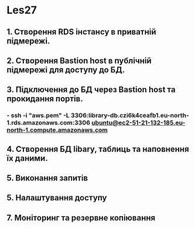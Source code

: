 # Les27

## 1. Створення RDS інстансу в приватній підмережі.


## 2. Створення Bastion host в публічній підмережі для доступу до БД.



## 3. Підключення до БД через Bastion host та прокидання портів.

### - ssh -i "aws.pem" -L 3306:library-db.czi6k4ceafb1.eu-north-1.rds.amazonaws.com:3306 ubuntu@ec2-51-21-132-185.eu-north-1.compute.amazonaws.com



## 4. Створення БД libary, таблиць та наповнення їх даними.


## 5. Виконання запитів


## 5. Налаштування доступу


## 7. Моніторинг та резервне копіювання
